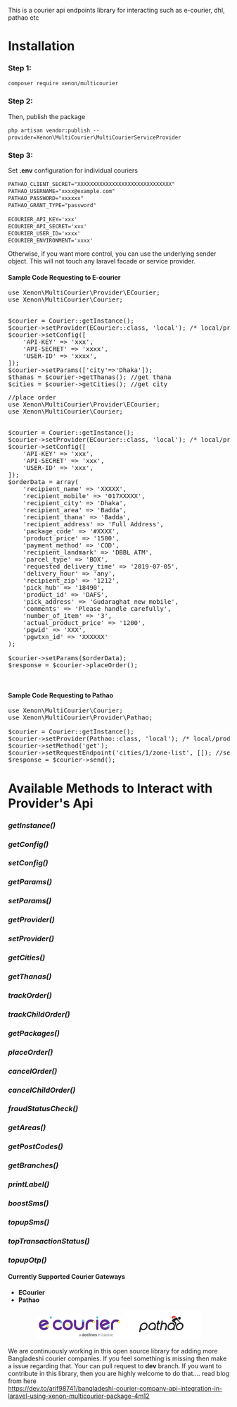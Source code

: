 This is a courier api endpoints library for interacting such as e-courier, dhl, pathao etc


# Installation

### Step 1:

```
composer require xenon/multicourier
```

### Step 2:

Then, publish the package

```
php artisan vendor:publish --provider=Xenon\MultiCourier\MultiCourierServiceProvider
```

### Step 3:

Set **.env** configuration for individual couriers

```PATHAO_CLIENT_ID=XXX 
PATHAO_CLIENT_SECRET="XXXXXXXXXXXXXXXXXXXXXXXXXXXXXX"
PATHAO_USERNAME="xxxx@example.com"
PATHAO_PASSWORD="xxxxxx"
PATHAO_GRANT_TYPE="password"

ECOURIER_API_KEY='xxx'
ECOURIER_API_SECRET='xxx'
ECOURIER_USER_ID='xxxx'
ECOURIER_ENVIRONMENT='xxxx'
```

Otherwise, if you want more control, you can use the underlying sender object. This will not touch any laravel facade or
service provider.

#### Sample Code Requesting to E-courier

<pre>
use Xenon\MultiCourier\Provider\ECourier;
use Xenon\MultiCourier\Courier;


$courier = Courier::getInstance();
$courier->setProvider(ECourier::class, 'local'); /* local/production */
$courier->setConfig([
    'API-KEY' => 'xxx',
    'API-SECRET' => 'xxxx',
    'USER-ID' => 'xxxx',
]);
$courier->setParams(['city'=>'Dhaka']);
$thanas = $courier->getThanas(); //get thana
$cities = $courier->getCities(); //get city
</pre>

<pre>
//place order
use Xenon\MultiCourier\Provider\ECourier;
use Xenon\MultiCourier\Courier;


$courier = Courier::getInstance();
$courier->setProvider(ECourier::class, 'local'); /* local/production */
$courier->setConfig([
    'API-KEY' => 'xxx',
    'API-SECRET' => 'xxx',
    'USER-ID' => 'xxx',
]);
$orderData = array(
    'recipient_name' => 'XXXXX',
    'recipient_mobile' => '017XXXXX',
    'recipient_city' => 'Dhaka',
    'recipient_area' => 'Badda',
    'recipient_thana' => 'Badda',
    'recipient_address' => 'Full Address',
    'package_code' => '#XXXX',
    'product_price' => '1500',
    'payment_method' => 'COD',
    'recipient_landmark' => 'DBBL ATM',
    'parcel_type' => 'BOX',
    'requested_delivery_time' => '2019-07-05',
    'delivery_hour' => 'any',
    'recipient_zip' => '1212',
    'pick_hub' => '18490',
    'product_id' => 'DAFS',
    'pick_address' => 'Gudaraghat new mobile',
    'comments' => 'Please handle carefully',
    'number_of_item' => '3',
    'actual_product_price' => '1200',
    'pgwid' => 'XXX',
    'pgwtxn_id' => 'XXXXXX'
);

$courier->setParams($orderData);
$response = $courier->placeOrder();


</pre>


#### Sample Code Requesting to Pathao

<pre>
use Xenon\MultiCourier\Courier;
use Xenon\MultiCourier\Provider\Pathao;

$courier = Courier::getInstance();
$courier->setProvider(Pathao::class, 'local'); /* local/production */
$courier->setMethod('get');
$courier->setRequestEndpoint('cities/1/zone-list', []); //second param should be array. its optional. you should form params here
$response = $courier->send();
</pre>

# Available Methods to Interact with Provider's Api
### _getInstance()_
### _getConfig()_
### _setConfig()_
### _getParams()_
### _setParams()_
### _getProvider()_
### _setProvider()_
### _getCities()_
### _getThanas()_
### _trackOrder()_
### _trackChildOrder()_
### _getPackages()_
### _placeOrder()_
### _cancelOrder()_
### _cancelChildOrder()_
### _fraudStatusCheck()_
### _getAreas()_
### _getPostCodes()_
### _getBranches()_
### _printLabel()_
### _boostSms()_
### _topupSms()_
### _topTransactionStatus()_
### _topupOtp()_

#### Currently Supported Courier Gateways

* **ECourier**
* **Pathao**

<p align="center" >
<img src="https://raw.githubusercontent.com/arif98741/multicourier/master/img/ecourier.png">
<img  src="https://raw.githubusercontent.com/arif98741/multicourier/master/img/pathao.png">
</p>


We are continuously working in this open source library for adding more Bangladeshi courier companies. If you feel something
is missing then make a issue regarding that. Your can pull request to **dev** branch. 
If you want to contribute in this library, then you are highly welcome to
do that....
read blog from here <br>
https://dev.to/arif98741/bangladeshi-courier-company-api-integration-in-laravel-using-xenon-multicourier-package-4m12

